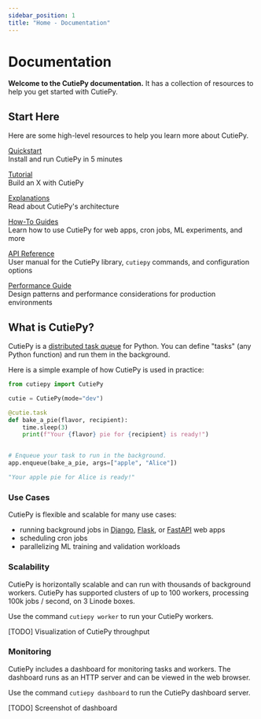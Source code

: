 ```yaml
---
sidebar_position: 1
title: "Home - Documentation"
---
```


# Documentation

**Welcome to the CutiePy documentation.** It has a collection of resources to help you get started with CutiePy.

## Start Here

Here are some high-level resources to help you learn more about CutiePy.

<p>
    <a href="/docs/quickstart" style={{"font-size": "1.25rem", "font-weight": "bold"}}>Quickstart</a>
    <br/>
    <span style={{"font-style": "italic"}}>Install and run CutiePy in 5 minutes</span>
</p>
<p>
    <a href="/docs/quickstart" style={{"font-size": "1.25rem", "font-weight": "bold"}}>Tutorial</a>
    <br/>
    <span style={{"font-style": "italic"}}>Build an X with CutiePy</span>
</p>
<p>
    <a href="/docs/quickstart" style={{"font-size": "1.25rem", "font-weight": "bold"}}>Explanations</a>
    <br/>
    <span style={{"font-style": "italic"}}>Read about CutiePy's architecture</span>
</p>
<p>
    <a href="/docs/quickstart" style={{"font-size": "1.25rem", "font-weight": "bold"}}>How-To Guides</a>
    <br/>
    <span style={{"font-style": "italic"}}>Learn how to use CutiePy for web apps, cron jobs, ML experiments, and more</span>
</p>
<p>
    <a href="/docs/quickstart" style={{"font-size": "1.25rem", "font-weight": "bold"}}>API Reference</a>
    <br/>
    <span style={{"font-style": "italic"}}>User manual for the CutiePy library, <code style={{"font-style": "normal"}}>cutiepy</code> commands, and configuration options</span>
</p>
<p>
    <a href="/docs/quickstart" style={{"font-size": "1.25rem", "font-weight": "bold"}}>Performance Guide</a>
    <br/>
    <span style={{"font-style": "italic"}}>Design patterns and performance considerations for production environments</span>
</p>

## What is CutiePy?

CutiePy is a [distributed task queue](#TODO-write-blog-post) for Python. You can define "tasks" (any Python function) and run them in the background.

Here is a simple example of how CutiePy is used in practice:

```python title="cutie.py"
from cutiepy import CutiePy

cutie = CutiePy(mode="dev")

@cutie.task
def bake_a_pie(flavor, recipient):
    time.sleep(3)
    print(f"Your {flavor} pie for {recipient} is ready!")


# Enqueue your task to run in the background.
app.enqueue(bake_a_pie, args=["apple", "Alice"])
```

```python title="Output from background worker"
"Your apple pie for Alice is ready!"
```

### Use Cases
CutiePy is flexible and scalable for many use cases:

* running background jobs in [Django](https://www.djangoproject.com/), [Flask](https://flask.palletsprojects.com/), or [FastAPI](https://fastapi.tiangolo.com/) web apps
* scheduling cron jobs
* parallelizing ML training and validation workloads

### Scalability

CutiePy is horizontally scalable and can run with thousands of background workers. CutiePy has supported clusters of up to 100 workers, processing 100k jobs / second, on 3 Linode boxes.

Use the command `cutiepy worker` to run your CutiePy workers.

[TODO] Visualization of CutiePy throughput

### Monitoring

CutiePy includes a dashboard for monitoring tasks and workers. The dashboard runs as an HTTP server and can be viewed in the web browser.

Use the command `cutiepy dashboard` to run the CutiePy dashboard server.

[TODO] Screenshot of dashboard
